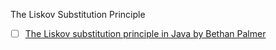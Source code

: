 


The Liskov Substitution Principle
- [ ] [The Liskov substitution principle in Java by Bethan Palmer](https://www.linkedin.com/learning/java-advanced-concepts-for-high-performance-development/the-liskov-substitution-principle-in-java)